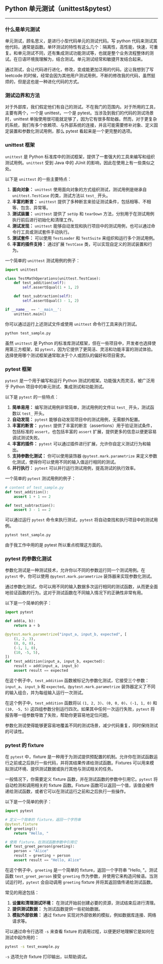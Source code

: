 ## Python 单元测试（unittest&pytest）

---

### 什么是单元测试

单元测试，顾名思义，是进行小型代码单元的测试代码。写 python 代码来测试其他代码，通常是函数。单环测试的特性有这么几个：隔离性，高性能，快速，可重复。和单元测试不同，还有集成测试功能测试等，也就是整个业务流程整体的测试。在日语环境我理解为，结合测试。单元测试经常和敏捷开发结合起来。

通过测试，会让代码进行进化，修改，变成能更加泛用的代码。这让我想到了写 leetcode 的时候，经常会因为其他用户测试用例，不断的修改我的代码，虽然挺烦的，但是这也是一种进化代码的方式。

### 测试边界和方法

对于外部库，我们假定他们有自己的测试。不在我门的范围内。对于所用的工具，主要有两个，一个是 unittest，一个是 pytest。当涉及到我们的代码的测试场景时，unittest 单独使用很可能就足够了，因为它有很多帮助器。然而，对于更复杂的系统，我们有多个依赖项、与外部系统的连接，并且可能需要修补对象、定义固定装置和参数化测试用例，那么 pytest 看起来是一个更完整的选项。

### unittest 框架

`unittest` 是 Python 标准库中的测试框架，提供了一套强大的工具来编写和组织测试用例。`unittest` 受到 Java 中的 JUnit 的影响，因此在使用上有一些类似之处。

以下是 `unittest` 的一些主要特点：

1. **面向对象：** `unittest` 使用面向对象的方式组织测试，测试用例是继承自 `unittest.TestCase` 的类，测试方法以 `test_` 开头。
2. **丰富的断言：** `unittest` 提供了多种断言来验证测试条件，包括相等、不相等、包含、异常等。
3. **测试装置：** `unittest` 提供了 `setUp` 和 `tearDown` 方法，分别用于在测试用例执行前后进行初始化和清理工作。
4. **测试发现：** `unittest` 能够自动发现和执行项目中的测试用例，也可以通过命令行工具或测试套件手动执行。
5. **测试套件：** 可以使用 `TestLoader` 和 `TestSuite` 来组织和运行多个测试用例。
6. **丰富的插件支持：** 通过扩展 `TestCase` 类，可以实现自定义的测试装置和行为。

一个简单的 `unittest` 测试用例的例子：

```python
import unittest

class TestMathOperations(unittest.TestCase):
    def test_addition(self):
        self.assertEqual(1 + 1, 2)

    def test_subtraction(self):
        self.assertEqual(3 - 1, 2)

if __name__ == '__main__':
    unittest.main()
```

你可以通过运行上述测试文件或使用 `unittest` 命令行工具来执行测试。

```bash
python test_sample.py
```

虽然 `unittest` 是 Python 的标准库测试框架，但在一些项目中，开发者也选择使用第三方框架，如 `pytest`，因为它提供了更简洁、灵活和功能丰富的测试体验。选择使用哪个测试框架通常取决于个人或团队的偏好和项目需求。

### pytest 框架

`pytest` 是一个用于编写和运行 Python 测试的框架。功能强大而灵活，被广泛用于 Python 项目中的单元测试、集成测试和功能测试。

以下是 `pytest` 的一些特点：

1. **简单易用：** 编写测试用例非常简单，测试用例的文件以 `test_` 开头，测试函数以 `test_` 开头。
2. **自动发现：** `pytest` 能够自动发现项目中的测试用例，无需额外配置。
3. **丰富的断言：** `pytest` 提供了丰富的断言（assertions）用于验证测试条件，包括标准的 `assert`，也包括丰富的 `assert` 扩展，提供更多的信息以便更容易调试测试失败。
4. **丰富的插件：** `pytest` 可以通过插件进行扩展，允许你自定义测试行为和输出。
5. **支持参数化测试：** 你可以使用装饰器 `@pytest.mark.parametrize` 来定义参数化测试，使得你可以使用不同的输入值运行相同的测试。
6. **并行执行：** `pytest` 可以并行运行测试用例，提高测试的执行效率。

一个简单的 `pytest` 测试用例的例子：

```python
# content of test_sample.py
def test_addition():
    assert 1 + 1 == 2

def test_subtraction():
    assert 3 - 1 == 2
```

可以通过运行 `pytest` 命令来执行测试，`pytest` 将自动查找和执行项目中的测试用例。

```bash
pytest test_sample.py
```

由于我工作中用的是 pytest 所以重点梳理这方面的。

### pytest 的参数化测试

参数化测试是一种测试技术，允许你以不同的参数运行同一个测试用例。在 `pytest` 中，你可以使用 `@pytest.mark.parametrize` 装饰器来实现参数化测试。

通过参数化测试，你可以用不同的输入数据多次运行相同的测试函数，从而更全面地验证函数的行为。这对于测试函数在不同输入情况下的正确性非常有用。

以下是一个简单的例子：

```python
import pytest

def add(a, b):
    return a + b

@pytest.mark.parametrize("input_a, input_b, expected", [
    (1, 2, 3),
    (0, 0, 0),
    (-1, 1, 0),
    (10, -5, 5),
])
def test_addition(input_a, input_b, expected):
    result = add(input_a, input_b)
    assert result == expected
```

在这个例子中，`test_addition` 函数被标记为参数化测试，它接受三个参数：`input_a`、`input_b` 和 `expected`。`@pytest.mark.parametrize` 装饰器定义了不同的输入组合，并为每组输入运行一次测试。

在这个例子中，`test_addition` 函数将以 `(1, 2, 3)`、`(0, 0, 0)`、`(-1, 1, 0)` 和 `(10, -5, 5)` 这四组参数分别运行四次。如果其中任何一次运行失败，`pytest` 将报告哪一组参数导致了失败，帮助你更容易地定位问题。

参数化测试使得能够更容易地覆盖不同的测试场景，减少代码重复，同时保持测试的可读性。

### pytest 的 fixture

在 `pytest` 中，fixture 是一种用于为测试提供预配置的机制。允许你在测试函数运行之前或之后执行一些代码，并将其结果传递给测试函数。Fixtures 可以用来模拟测试环境、提供测试数据或执行其他与测试相关的任务。

一般情况下，你需要定义 fixture 函数，并在测试函数的参数中引用它。`pytest` 将自动检测和调用相关的 fixture 函数。Fixture 函数可以返回一个值，该值会被传递给测试函数，或者它可以在测试运行之前和之后执行一些操作。

以下是一个简单的例子：

```python
import pytest

# 定义一个简单的 fixture，返回一个字符串
@pytest.fixture
def greeting():
    return "Hello, "

# 使用 fixture，在测试函数参数中引用它
def test_greet_person(greeting):
    person = "Alice"
    result = greeting + person
    assert result == "Hello, Alice"
```

在这个例子中，`greeting` 是一个简单的 fixture，返回一个字符串 "Hello, "。测试函数 `test_greet_person` 接受 `greeting` 作为参数，并使用它来构造问候语。当测试运行时，`pytest` 会自动调用 `greeting` fixture 并将其返回值传递给测试函数。

常见的用途包括：

1. **设置和清理测试环境：** 在测试开始前创建必要的资源，测试结束后进行清理。
2. **提供测试数据：** 为测试函数提供一些初始数据。
3. **模拟外部依赖：** 通过 fixture 实现对外部依赖的模拟，例如数据库连接、网络请求等。

可以通过命令行选项 `-s` 来查看 fixture 的调用过程，以便更好地理解它是如何在测试中起作用的：

```bash
pytest -s test_example.py
```

`-s` 选项允许 fixture 打印输出，以帮助调试。
